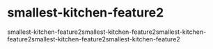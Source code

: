 # smallest-kitchen-feature2
smallest-kitchen-feature2smallest-kitchen-feature2smallest-kitchen-feature2smallest-kitchen-feature2smallest-kitchen-feature2
